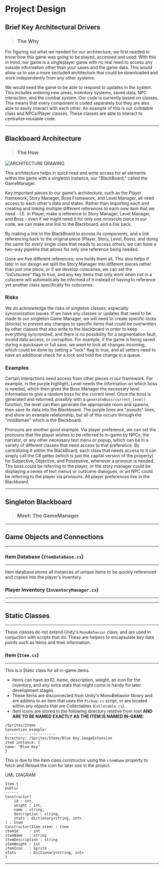 # Project Design

## Brief Key Architectural Drivers
> ### The Why

For figuring out what we needed for our architecture, we first needed to know how this game was going to be played, accessed and used. With this in mind, our game is a singleplayer game with no real need to access any outside information other than your saves and the game data. This would allow us to use a more secluded architecture that could be downloaded and work independently from any other systems.

We would need the game to be able to respond to updates in the system. This includes entering new areas, inventory systems, saved data, NPC interaction, and the combat system. Our code is currently based on classes. This means that every  component is coded separately but they are also able to easily interact with each other. An example of this is our collidable class and NPCs/Player classes. These classes are able to interact to centralize reusable code.

---

## Blackboard Architecture
> ### The How

![ARCHITECTURE DRAWING](https://user-images.githubusercontent.com/90274287/161161066-57d9bf90-0e91-4b86-8368-7f872e60ff9b.png)

This architecture helps in quick read and write access for all elements within the game with a singleton instance, our "BlackBoard," called the GameManager.

Key important pieces to our game's architecture, such as the Player framework, Story Manager, Boss Framework, and Level Manager, all need access to each other's data and states. Rather than importing each and creating and linking multiple different references to each new item that we need - I.E. in Player, make a reference to Story Manager, Level Manager, and Boss - even if we might need it for only one miniscule piece in our code, we can make one link to the Blackboard, and a link back.

By making a link to the BlackBoard to access its components, and a link referencing back to the original piece (Player, Story, Level, Boss), and doing the same for every single class that needs to access others, we can have a two-way pipeline that allows for only one reference being needed.

Gone are five different references; one holds them all. This also helps if later in our design we split the Story Manager into different pieces rather than just one piece, or if we develop cutscenes, we can set the "inCutscene" flag to true, and any key items that only work when not in a cutscene will automatically be informed of it instead of having to reference yet another class specifically for cutscenes.

### Risks

We do acknowledge the risks of singleton classes, especially syncronization issues. If we have any classes or updates that need to be made to our singleton Game Manager, we will need to create specific locks (blocks) to prevent any changes to specific items that could be overwritten by other classes that also write to the blackboard in order to keep everything syncronized, and there is no possibility for a segmentation fault, invalid data access, or corruption. For example, if the game is being saved during a quicksave or full save, we want to lock all changes incoming, which could be done by setting a "lock" flag to true, and all setters need to have an additional check for a lock and hold the change in a queue.

### Examples

Certain interactions need access from other pieces in our framework. For example, in the purple highlight, Level needs the information on which boss is needed, which then gives the Boss Manager the necessary level information to give a random boss for the current level. Once the boss is generated and returned, possibly with a `generateBoss(current_level)` function, the level can then generate the appropriate room and spawns, then save its data into the Blackboard. The purple lines are "pseudo" lines, and show an example relationship, but all of this occurs through the "middleman" which is the Blackboard.

Pronouns are another good example. Via player preference, we can set the pronouns that the player wishes to be referred to in-game by NPCs, the narrator, or any other necessary text menu or popup, which can be in a variety of different classes that need access to that preference. By centralizing it within the BlackBoard, each class that needs access to it can simply call the C# getter (which is just the capital version of the property) for Subjective, Objective, and Possessive, whenever a pronoun is needed. The boss could be referring to the player, or the story manager could be displaying a series of text menus or cutscene dialogues, or an NPC could be referring to the player via pronouns. All player preferences live in the Blackboard.

---

## Singleton Blackboard
> ### Meet: The GameManager

---

## Game Objects and Connections
---


### Item Database (`ItemDatabase.cs`)
---
Item database stores all instances of unique items to be quickly referenced and copied into the player's inventory.


### Player Inventory (`InventoryManager.cs`)
---

---

## Static Classes
---
These classes do not extend Unity's `MonoBehavior` class, and are used in conjuction with scripts that do. These are helpers to encapsulate key data points such as Items and their information.

### Item (`Item.cs`)
---
This is a Static class for all in-game items.
- Items can have an ID, name, description, weight, an icon for the inventory, and any extra stats that might come in handy for later development stages.
- These items are disconnected from Unity's MonoBehavior library and are addons to an item that uses the `Pickup.cs` script, or are located within any objects that are Collectables (`Colletable.cs`).
- Item icons are stored in the following directory relative from root **AND ARE TO BE NAMED EXACTLY AS THE ITEM IS NAMED IN-GAME**:
```
/Sprites/Items
Convention example:
-----------------------
Directory: /Sprites/Items/Blue Key.imageExtension
Item instance: {
name: "Blue Key"
}
```

This is due to the Item class constructor using the `itemName` property to fetch and Reload the icon for later use in the project.

UML DIAGRAM
```
Item {
public
------
Constructor(
	id : int,
	weight : int,
	name : string,
	description : string,
	stats : dictionary<string, int>
) : Item
Constructor(Item item) : Item
itemId     : int
itemName   : string
itemDescription : string
itemWeight : int
itemIcon   : Sprite
stats      : Dictionary<string, int>
}
```

---